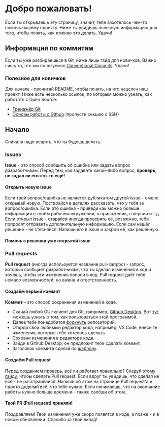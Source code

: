 # Добро пожаловать!

Если ты открываешь эту страницу, значит, тебе захотелось чем-то помочь нашему проекту.
Ниже ты увидишь полезную информацию для того, чтобы понять, как именно это делать. Удачи!

## Информация по коммитам

Если ты уже разбираешься в Git, ниже лишь гайд для новичков.
Важно лишь то, что мы пользуемся [Conventional Commits](https://www.conventionalcommits.org/ru/v1.0.0/). Удачи!

### Полезное для новичков

Для начала - прочитай README, чтобы понять, на что нацелен наш проект. Ниже есть несколько ссылок, по которым можно узнать, как работать с Open Source:

-   [Тренажёр Git](https://learngitbranching.js.org/)
-   [Основы работы с Github](https://habr.com/ru/companies/yandex_praktikum/articles/700708/) (пропусти секцию с SSH)

## Начало

Сначала надо решить, что ты будешь делать.

### Issues

**Issue** - это способ сообщить об ошибке или задать вопрос разработчикам.
Перед тем, как задавать какой-либо вопрос, **проверь, не задал ли его кто-то ещё!**

#### Открыть новую issue

Если твой вопрос/ошибка не является дубликатом другой issue - смело открывай новую.
Постарайся в деталях рассказать, что у тебя за вопрос/ошибка. Если это ошибка - приведи как можно больше информации о твоём рабочем окружении, о приложении, о версии и т.д.
Если открыл issue - старайся иногда проверять её, возможно, тебя попросят отправить дополнительную информацию.
Если сам нашёл решение - не стесняйся! Напиши его в issue и закрой её, как решённую.

#### Помочь в решении уже открытой issue

### Pull requests

**Pull request** (иногда используется название pull-запрос) - запрос, который сообщает разработчикам, что ты сделал изменения в код и хочешь, чтобы эти изменения попали в код.
Pull request даёт тебе немало возможностей, но важна и ответственность.

#### Создаём первый коммит

**Коммит** - это способ сохранения изменений в коде.

-   Скачай любой GUI-клиент для Git, например, [Github Desktop](https://desktop.github.com/). Вот [тут](https://docs.github.com/ru/desktop/overview/getting-started-with-github-desktop) можешь узнать о том, как пользоваться этой программой.
-   Далее тебе понадобится [форкнуть](https://docs.github.com/ru/desktop/adding-and-cloning-repositories/cloning-and-forking-repositories-from-github-desktop#forking-a-repository) репозиторий.
-   Открой свой любимый редактор кода, например, VS Code, внеси те изменения, которые тебе хотелось сделать.
-   Сохрани изменения в редакторе кода.
-   Зайди в Github Desktop, он предложит тебе сделать коммит.
-   Заголовок коммита сделай по [шаблону](https://www.conventionalcommits.org/ru/v1.0.0/).

#### Создаём Pull request

Перед созданием проверь, всё ли работает правильно?
Следуй [этому гайду](https://docs.github.com/ru/pull-requests/collaborating-with-pull-requests/proposing-changes-to-your-work-with-pull-requests/creating-a-pull-request-from-a-fork), чтобы сделать Pull request.
Если вдруг ты увидишь, что сделал не всё - не расстраивайся! Напиши об этом на странице Pull request'а и просто доделай всё, что тебе нужно!
Если понимаешь, что на окончание работы нужно больше времени - также сообщи об этом.

#### Твой PR (Pull request) приняли!

Поздравляем! Твои изменения уже скоро появятся в коде, а позже - и в новом обновлении. Спасибо за твой вклад!
